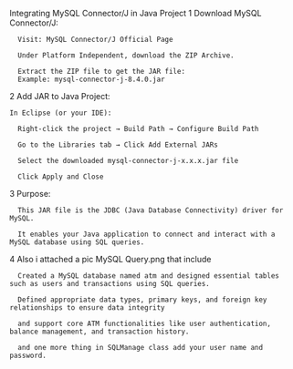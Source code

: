 Integrating MySQL Connector/J in Java Project
  1  Download MySQL Connector/J:

      Visit: MySQL Connector/J Official Page

      Under Platform Independent, download the ZIP Archive.

      Extract the ZIP file to get the JAR file:
      Example: mysql-connector-j-8.4.0.jar

  2  Add JAR to Java Project:

    In Eclipse (or your IDE):

      Right-click the project → Build Path → Configure Build Path

      Go to the Libraries tab → Click Add External JARs

      Select the downloaded mysql-connector-j-x.x.x.jar file

      Click Apply and Close

  3  Purpose:

      This JAR file is the JDBC (Java Database Connectivity) driver for MySQL.

      It enables your Java application to connect and interact with a MySQL database using SQL queries.

  4  Also i attached a pic MySQL Query.png that include

      Created a MySQL database named atm and designed essential tables such as users and transactions using SQL queries. 
      
      Defined appropriate data types, primary keys, and foreign key relationships to ensure data integrity 
      
      and support core ATM functionalities like user authentication, balance management, and transaction history.

      and one more thing in SQLManage class add your user name and password.
